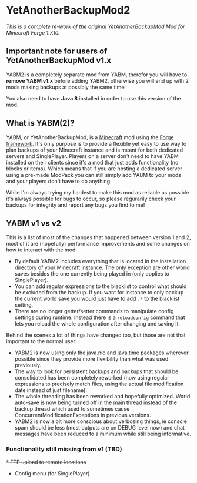 # YetAnotherBackupMod2
*This is a complete re-work of the original <a href="https://github.com/szernex/YetAnotherBackupMod">YetAnotherBackupMod</a> Mod for Minecraft Forge 1.7.10.*

## Important note for users of YetAnotherBackupMod v1.x
YABM2 is a completely separate mod from YABM, therefor you will have to **remove YABM v1.x** before adding YABM2, otherwise you will end up with 2 mods making backups at possibly the same time!

You also need to have **Java 8** installed in order to use this version of the mod.

## What is YABM(2)?
YABM, or YetAnotherBackupMod, is a <a href="https://minecraft.net/">Minecraft</a> mod using the <a href="http://files.minecraftforge.net/">Forge framework</a>. It's only purpose is to provide a flexible yet easy to use way to plan backups of your Minecraft instance and is meant for both dedicated servers and SinglePlayer. Players on a server don't need to have YABM installed on their clients since it's a mod that just adds functionality (no blocks or items). Which means that if you are hosting a dedicated server using a pre-made ModPack you can still simply add YABM to your mods and your players don't have to do anything.

While I'm always trying my hardest to make this mod as reliable as possible it's always possible for bugs to occur, so please regurarily check your backups for integrity and report any bugs you find to me!

## YABM v1 vs v2
This is a list of most of the changes that happened between version 1 and 2, most of it are (hopefully) performance improvements and some changes on how to interact with the mod:
* By default YABM2 includes everything that is located in the installation directory of your Minecraft instance. The only exception are other world saves besides the one currently being played in (only applies to SinglePlayer).
* You can add regular expressions to the blacklist to control what should be excluded from the backup. If you want for instance to only backup the current world save you would just have to add `.*` to the blacklist setting.
* There are no longer getter/setter commands to manipulate config settings during runtime. Instead there is a `reloadconfig` command that lets you reload the whole configuration after changing and saving it.

Behind the scenes a lot of things have changed too, but those are not that important to the normal user:
* YABM2 is now using only the java.nio and java.time packages wherever possible since they provide more flexibility than what was used previously.
* The way to look for persistent backups and backups that should be consolidated has been completely reworked (now using regular expressions to precisely match files, using the actual file modification date instead of just filename).
* The whole threading has been reworked and hopefully optimized. World auto-save is now being turned off in the main thread instead of the backup thread which used to sometimes cause ConcurrentModificationExceptions in previous versions.
* YABM2 is now a bit more conscious about verbosing things, ie console spam should be less (most outputs are on DEBUG level now) and chat messages have been reduced to a minimum while still being informative.
 
### Functionality still missing from v1 (TBD)
~~* FTP upload to remote locations~~
* Config menu (for SinglePlayer)
